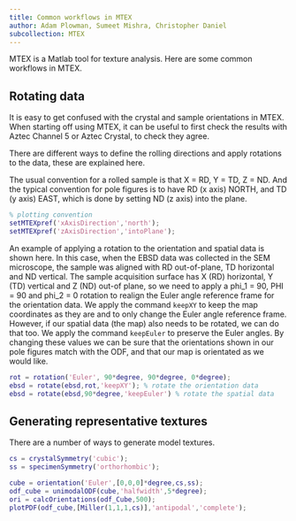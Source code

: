 ```yaml
---
title: Common workflows in MTEX
author: Adam Plowman, Sumeet Mishra, Christopher Daniel
subcollection: MTEX
---
```


MTEX is a Matlab tool for texture analysis. Here are some common workflows in MTEX.

## Rotating data

It is easy to get confused with the crystal and sample orientations in MTEX. When starting off using MTEX, it can be useful to first check the results with Aztec Channel 5 or Aztec Crystal, to check they agree.

There are different ways to define the rolling directions and apply rotations to the data, these are explained here.

The usual convention for a rolled sample is that X = RD, Y = TD, Z =  ND. And the typical convention for pole figures is to have RD (x axis) NORTH, and TD (y axis) EAST, which is done by setting ND (z axis) into the plane.

```matlab
% plotting convention
setMTEXpref('xAxisDirection','north');
setMTEXpref('zAxisDirection','intoPlane');
```

An example of applying a rotation to the orientation and spatial data is shown here. In this case, when the EBSD data was collected in the SEM microscope, the sample was aligned with RD out-of-plane, TD horizontal and ND vertical. The sample acquisition surface has X (RD) horizontal, Y (TD) vertical and Z (ND) out-of plane, so we need to apply a phi_1 = 90, PHI = 90 and phi_2 = 0 rotation to realign the Euler angle reference frame for the orientation data. We apply the command `keepXY` to keep the map coordinates as they are and to only change the Euler angle reference frame. However, if our spatial data (the map) also needs to be rotated, we can do that too. We apply the command `keepEuler` to preserve the Euler angles. By changing these values we can be sure that the orientations shown in our pole figures match with the ODF, and that our map is orientated as we would like.

```matlab
rot = rotation('Euler', 90*degree, 90*degree, 0*degree);
ebsd = rotate(ebsd,rot,'keepXY'); % rotate the orientation data
ebsd = rotate(ebsd,90*degree,'keepEuler') % rotate the spatial data
```

## Generating representative textures

There are a number of ways to generate model textures.

```matlab
cs = crystalSymmetry('cubic');
ss = specimenSymmetry('orthorhombic');

cube = orientation('Euler',[0,0,0]*degree,cs,ss);
odf_cube = unimodalODF(cube,'halfwidth',5*degree);
ori = calcOrientations(odf_Cube,500);
plotPDF(odf_cube,[Miller(1,1,1,cs)],'antipodal','complete');
```
